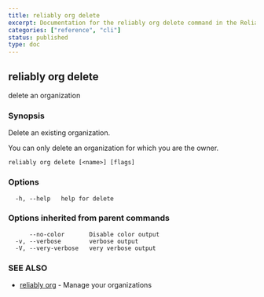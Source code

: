 ```yaml
---
title: reliably org delete
excerpt: Documentation for the reliably org delete command in the Reliably CLI
categories: ["reference", "cli"]
status: published
type: doc
---
```

## reliably org delete

delete an organization

### Synopsis

Delete an existing organization.

You can only delete an organization for which you are the owner.

```
reliably org delete [<name>] [flags]
```

### Options

```
  -h, --help   help for delete
```

### Options inherited from parent commands

```
      --no-color       Disable color output
  -v, --verbose        verbose output
  -V, --very-verbose   very verbose output
```

### SEE ALSO

* [reliably org](/docs/reference/cli/reliably-org/)	 - Manage your organizations

